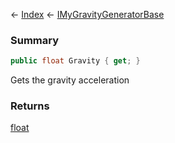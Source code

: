 ← [Index](Api-Index) ← [IMyGravityGeneratorBase](SpaceEngineers.Game.ModAPI.Ingame.IMyGravityGeneratorBase)

### Summary

```csharp
public float Gravity { get; }
```

Gets the gravity acceleration

### Returns

[float](https://docs.microsoft.com/en-us/dotnet/api/system.single?view=netframework-4.6)

